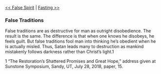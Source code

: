 [<< False Spirit](False%20Spirit)  |  [Fasting >>](Fasting)

### False Traditions
False traditions are as destructive for man as outright disobedience. The result is the same. The difference is that when one knows he disobeys, he feels guilt. But false traditions fool man into thinking he’s obedient when he is actually misled. Thus, Satan leads many to destruction as mankind mistakenly follows darkness rather than Christ’s light.1



1 “The Restoration’s Shattered Promises and Great Hope,” address given at Sunstone Symposium, Sandy, UT, July 28, 2018, paper, 15.